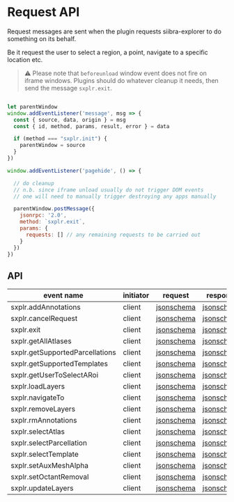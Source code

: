 <!-- DO NOT MODIFY DIRECTLY. CREATED PROGRAMMATICALLY WITH src/api/generateSchema.mjs -->
# Request API

Request  messages are sent when the plugin requests siibra-explorer to do something on its behalf.

Be it request the user to select a region, a point, navigate to a specific location etc. 

> :warning: Please note that `beforeunload` window event does not fire on iframe windows. Plugins should do whatever cleanup it needs, then send the message `sxplr.exit`. 

```javascript

let parentWindow
window.addEventListener('message', msg => {
  const { source, data, origin } = msg
  const { id, method, params, result, error } = data

  if (method === "sxplr.init") {
    parentWindow = source
  }
})

window.addEventListener('pagehide', () => {

  // do cleanup
  // n.b. since iframe unload usually do not trigger DOM events
  // one will need to manually trigger destroying any apps manually

  parentWindow.postMessage({
    jsonrpc: '2.0',
    method: `sxplr.exit`,
    params: {
      requests: [] // any remaining requests to be carried out
    }
  })
})
```

## API

<!-- DO NOT UPDATE THIS AND BELOW: UPDATED BY SCRIPT -->

| event name | initiator | request | response |
| --- | --- | --- | --- |
| sxplr.addAnnotations | client | [jsonschema](sxplr.addAnnotations__toSxplr__request.json) | [jsonschema](sxplr.addAnnotations__toSxplr__response.json) |
| sxplr.cancelRequest | client | [jsonschema](sxplr.cancelRequest__toSxplr__request.json) | [jsonschema](sxplr.cancelRequest__toSxplr__response.json) |
| sxplr.exit | client | [jsonschema](sxplr.exit__toSxplr__request.json) | [jsonschema](sxplr.exit__toSxplr__response.json) |
| sxplr.getAllAtlases | client | [jsonschema](sxplr.getAllAtlases__toSxplr__request.json) | [jsonschema](sxplr.getAllAtlases__toSxplr__response.json) |
| sxplr.getSupportedParcellations | client | [jsonschema](sxplr.getSupportedParcellations__toSxplr__request.json) | [jsonschema](sxplr.getSupportedParcellations__toSxplr__response.json) |
| sxplr.getSupportedTemplates | client | [jsonschema](sxplr.getSupportedTemplates__toSxplr__request.json) | [jsonschema](sxplr.getSupportedTemplates__toSxplr__response.json) |
| sxplr.getUserToSelectARoi | client | [jsonschema](sxplr.getUserToSelectARoi__toSxplr__request.json) | [jsonschema](sxplr.getUserToSelectARoi__toSxplr__response.json) |
| sxplr.loadLayers | client | [jsonschema](sxplr.loadLayers__toSxplr__request.json) | [jsonschema](sxplr.loadLayers__toSxplr__response.json) |
| sxplr.navigateTo | client | [jsonschema](sxplr.navigateTo__toSxplr__request.json) | [jsonschema](sxplr.navigateTo__toSxplr__response.json) |
| sxplr.removeLayers | client | [jsonschema](sxplr.removeLayers__toSxplr__request.json) | [jsonschema](sxplr.removeLayers__toSxplr__response.json) |
| sxplr.rmAnnotations | client | [jsonschema](sxplr.rmAnnotations__toSxplr__request.json) | [jsonschema](sxplr.rmAnnotations__toSxplr__response.json) |
| sxplr.selectAtlas | client | [jsonschema](sxplr.selectAtlas__toSxplr__request.json) | [jsonschema](sxplr.selectAtlas__toSxplr__response.json) |
| sxplr.selectParcellation | client | [jsonschema](sxplr.selectParcellation__toSxplr__request.json) | [jsonschema](sxplr.selectParcellation__toSxplr__response.json) |
| sxplr.selectTemplate | client | [jsonschema](sxplr.selectTemplate__toSxplr__request.json) | [jsonschema](sxplr.selectTemplate__toSxplr__response.json) |
| sxplr.setAuxMeshAlpha | client | [jsonschema](sxplr.setAuxMeshAlpha__toSxplr__request.json) | [jsonschema](sxplr.setAuxMeshAlpha__toSxplr__response.json) |
| sxplr.setOctantRemoval | client | [jsonschema](sxplr.setOctantRemoval__toSxplr__request.json) | [jsonschema](sxplr.setOctantRemoval__toSxplr__response.json) |
| sxplr.updateLayers | client | [jsonschema](sxplr.updateLayers__toSxplr__request.json) | [jsonschema](sxplr.updateLayers__toSxplr__response.json) |
